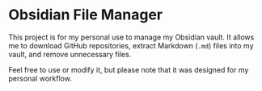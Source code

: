 # Obsidian File Manager

This project is for my personal use to manage my Obsidian vault. It allows me to download GitHub repositories, extract Markdown (`.md`) files into my vault, and remove unnecessary files.

Feel free to use or modify it, but please note that it was designed for my personal workflow.
